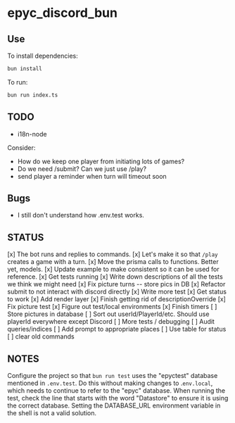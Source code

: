# epyc_discord_bun

## Use

To install dependencies:

```bash
bun install
```

To run:

```bash
bun run index.ts
```

## TODO

* i18n-node

Consider:

* How do we keep one player from initiating lots of games?
* Do we need /submit? Can we just use /play?
* send player a reminder when turn will timeout soon

## Bugs

* I still don't understand how .env.test works. 

## STATUS

[x] The bot runs and replies to commands.
[x] Let's make it so that `/play` creates a game with a turn.
[x] Move the prisma calls to functions. Better yet, models.
[x] Update example to make consistent so it can be used for reference.
[x] Get tests running
[x] Write down descriptions of all the tests we think we might need
[x] Fix picture turns -- store pics in DB
[x] Refactor submit to not interact with discord directly
[x] Write more test
[x] Get status to work
[x] Add render layer
[x] Finish getting rid of descriptionOverride
[x] Fix picture test
[x] Figure out test/local environments
[x] Finish timers
[ ] Store pictures in database
[ ] Sort out userId/PlayerId/etc. Should use playerId everywhere except Discord
[ ] More tests / debugging
[ ] Audit queries/indices
[ ] Add prompt to appropriate places
[ ] Use table for status
[ ] clear old commands
 

## NOTES

Configure the project so that `bun run test` uses the "epyctest" database mentioned in `.env.test`. Do this without making changes to .`env.local`, which needs to continue to refer to the "epyc" database. When running the test, check the line that starts with the word "Datastore" to ensure it is using the correct database. Setting the DATABASE_URL environment variable in the shell is not a valid solution.